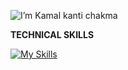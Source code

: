 
![I’m Kamal kanti chakma](https://github.com/kamalchakma1/kamalchakma1/assets/53227040/926d230e-bbf6-414f-8755-42e4b4b0af41)


**TECHNICAL SKILLS**

[![My Skills](https://skillicons.dev/icons?i=html,css,js,typescript,react,tailwindcss,next,nodejs,express,mongodb,mysql,prisma,postgresql,docker)](https://skillicons.dev)






